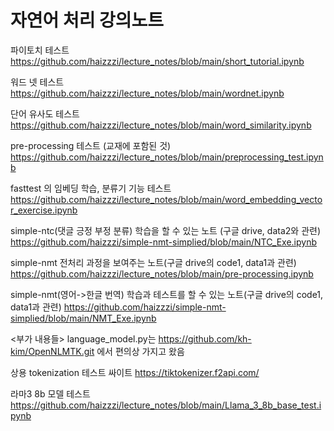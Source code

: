 # 자연어 처리 강의노트
파이토치 테스트
https://github.com/haizzzi/lecture_notes/blob/main/short_tutorial.ipynb

워드 넷 테스트 
https://github.com/haizzzi/lecture_notes/blob/main/wordnet.ipynb

단어 유사도 테스트
https://github.com/haizzzi/lecture_notes/blob/main/word_similarity.ipynb

pre-processing 테스트 (교재에 포함된 것)
https://github.com/haizzzi/lecture_notes/blob/main/preprocessing_test.ipynb

fasttest 의 임베딩 학습, 분류기 기능 테스트
https://github.com/haizzzi/lecture_notes/blob/main/word_embedding_vector_exercise.ipynb

simple-ntc(댓글 긍정 부정 분류) 학습을 할 수 있는 노트 (구글 drive, data2와 관련)
https://github.com/haizzzi/simple-nmt-simplied/blob/main/NTC_Exe.ipynb

simple-nmt 전처리 과정을 보여주는 노트(구글 drive의 code1, data1과 관련)
https://github.com/haizzzi/lecture_notes/blob/main/pre-processing.ipynb

simple-nmt(영어->한글 번역) 학습과 테스트를 할 수 있는 노트(구글 drive의 code1, data1과 관련)
https://github.com/haizzzi/simple-nmt-simplied/blob/main/NMT_Exe.ipynb

<부가 내용들>
language_model.py는 https://github.com/kh-kim/OpenNLMTK.git 에서 편의상 가지고 왔음

상용 tokenization 테스트 싸이트 
https://tiktokenizer.f2api.com/

라마3 8b 모델 테스트 
https://github.com/haizzzi/lecture_notes/blob/main/Llama_3_8b_base_test.ipynb
